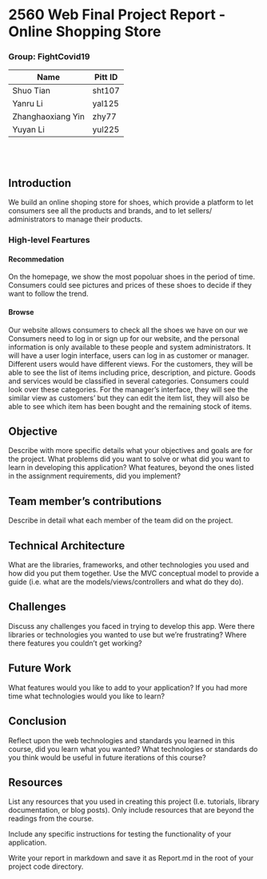 # 2560 Web Final Project Report - Online Shopping Store

### Group: FightCovid19

| Name              | Pitt ID |
| ----------------- | ------- |
| Shuo Tian         | sht107  |
| Yanru Li          | yal125  |
| Zhanghaoxiang Yin | zhy77   |
| Yuyan Li          | yul225  |

<br><br>

## Introduction
We build an online shoping store for shoes, which provide a platform to let consumers see all the products and brands, 
and to let sellers/ administrators to manage their products. 

### High-level Feartures
#### Recommedation
On the homepage, we show the most popoluar shoes in the period of time. 
Consumers could see pictures and prices of these shoes to decide if they want to follow the trend.
#### Browse
Our website allows consumers to check all the shoes we have on our we
Consumers need to log in or sign up for our website, and the personal information is only available to these people and system administrators.
It will have a user login interface, users can log in as customer or manager. 
Different users would have different views. For the customers, they will be able to see the list of items including price, description, and picture. 
Goods and services would be classified in several categories. Consumers could look over these categories. 
For the manager’s interface, they will see the similar view as customers’ but they can edit the item list, 
they will also be able to see which item has been bought and the remaining stock of items.
## Objective

Describe with more specific details what your objectives and goals are for the project. 
What problems did you want to solve or what did you want to learn in developing this application? 
What features, beyond the ones listed in the assignment requirements, did you implement?

## Team member’s contributions

Describe in detail what each member of the team did on the project.

## Technical Architecture

What are the libraries, frameworks, and other technologies you used and how did you put them together. 
Use the MVC conceptual model to provide a guide (i.e. what are the models/views/controllers and what do they do).

## Challenges

Discuss any challenges you faced in trying to develop this app. 
Were there libraries or technologies you wanted to use but we’re frustrating? 
Where there features you couldn’t get working?

## Future Work

What features would you like to add to your application? 
If you had more time what technologies would you like to learn?

## Conclusion

Reflect upon the web technologies and standards you learned in this course, 
did you learn what you wanted? What technologies or standards do you think would be useful in future iterations of this course?

## Resources

List any resources that you used in creating this project (I.e. tutorials, library documentation, or blog posts). Only include resources that are beyond the readings from the course.

Include any specific instructions for testing the functionality of your application.

Write your report in markdown and save it as Report.md in the root of your project code directory.
